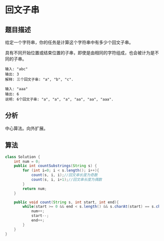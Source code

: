 # 回文子串

## 题目描述

给定一个字符串，你的任务是计算这个字符串中有多少个回文子串。

具有不同开始位置或结束位置的子串，即使是由相同的字符组成，也会被计为是不同的子串。

```
输入: "abc"
输出: 3
解释: 三个回文子串: "a", "b", "c".

输入: "aaa"
输出: 6
说明: 6个回文子串: "a", "a", "a", "aa", "aa", "aaa".
```

## 分析

中心算法。向外扩展。

## 算法

```java
class Solution {
    int num = 0;
    public int countSubstrings(String s) {
        for (int i=0; i < s.length(); i++){
            count(s, i, i);//回文串长度为奇数
            count(s, i, i+1);//回文串长度为偶数
        }
        return num;
    }

    public void count(String s, int start, int end){
        while(start >= 0 && end < s.length() && s.charAt(start) == s.charAt(end)){
            num++;
            start--;
            end++;
        }
    }
}
```
